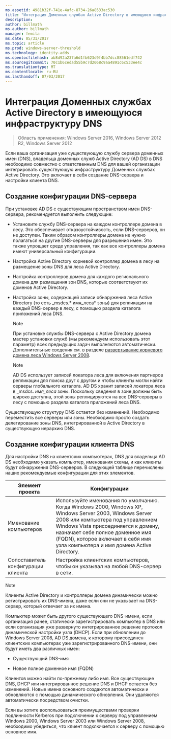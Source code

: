```yaml
---
ms.assetid: 4981b32f-741e-4afc-8734-26a8533ac530
title: "Интеграция Доменных службах Active Directory в имеющуюся инфраструктуру DNS"
description: 
author: billmath
ms.author: billmath
manager: femila
ms.date: 05/31/2017
ms.topic: article
ms.prod: windows-server-threshold
ms.technology: identity-adds
ms.openlocfilehash: ab8d92a237a6d1fb623d9f4bb7dcc88561edf742
ms.sourcegitcommit: 70c1b6cedad55b9c7d2068c9aa4891c6c533ee4c
ms.translationtype: MT
ms.contentlocale: ru-RU
ms.lasthandoff: 07/03/2017
---
```

# <a name="integrating-ad-ds-into-an-existing-dns-infrastructure"></a>Интеграция Доменных службах Active Directory в имеющуюся инфраструктуру DNS

>Область применения: Windows Server 2016, Windows Server 2012 R2, Windows Server 2012

Если ваша организация уже существующую службу сервера доменных имен (DNS), владельца доменных служб Active Directory (AD DS) в DNS необходимо совместно с ответственным DNS для вашей организации интегрировать существующую инфраструктуру Доменных службах Active Directory. Это включает в себя создание DNS-сервера и настройки клиента DNS.  
  
## <a name="creating-a-dns-server-configuration"></a>Создание конфигурации DNS-сервера  
При установке AD DS с существующим пространством имен DNS-сервера, рекомендуется выполнить следующие:  
  
-   Установите службу DNS-сервера на каждом контроллере домена в лесу. Это обеспечивает отказоустойчивость, если DNS-серверов, он не доступен. Таким образом контроллеры домена не нужно полагаться на другие DNS-серверы для разрешения имен. Это также упрощает среде управления, так как все контроллеры домена имеют универсальный конфигурации.  
  
-   Настройка Active Directory корневой контроллер домена в лесу на размещение зоны DNS для леса Active Directory.  
  
-   Настройка контроллеров домена для каждого регионального домена для размещения зон DNS, которые соответствуют их доменов Active Directory.  
  
-   Настройка зоны, содержащей записи обнаружения леса Active Directory (то есть _msdcs.* имя_леса* зоны) для репликации на каждый DNS-сервер в лесу, с помощью раздела каталога приложений леса DNS.  
  
    > [!NOTE]  
    > При установке службы DNS-сервера с Active Directory домена мастер установки служб (мы рекомендуем использовать этот параметр) всех предыдущих задач выполняются автоматически. Дополнительные сведения см. в разделе [развертывание корневого домена леса Windows Server 2008](https://technet.microsoft.com/library/cc731174.aspx).  
  
    > [!NOTE]  
    > AD DS использует записей локатора леса для включения партнеров репликации для поиска друг с другом и чтобы клиенты могли найти серверы глобального каталога. AD DS хранит записей локатора леса в _msdcs. *имя_леса* зоны. Поскольку сведения в зоне должны быть широко доступна, этой зоны реплицируются на все DNS-серверы в лесу с помощью раздела каталога приложений леса DNS.  
  
Существующую структуру DNS остается без изменений. Необходимо переместить все серверы или зоны. Необходимо просто создать делегирование зоны DNS, интегрированной в Active Directory в существующую иерархию DNS.  
  
## <a name="creating-the-dns-client-configuration"></a>Создание конфигурации клиента DNS  
Для настройки DNS на клиентских компьютерах, DNS для владельца AD DS необходимо указать компьютер, именования схемы, и как клиенты будут обнаружения DNS-серверов. В следующей таблице перечислены наших рекомендуемые конфигурации для этих элементов.  
  
|Элемент проекта|Конфигурации|  
|------------------|-----------------|  
|Именование компьютеров|Используйте именования по умолчанию. Когда Windows 2000, Windows XP, Windows Server 2003, Windows Server 2008 или компьютера под управлением Windows Vista присоединяется к домену, назначает себе полное доменное имя (FQDN), которое включает в себя имя узла компьютера и имя домена Active Directory.|  
|Сопоставитель конфигурации клиента|Настройка клиентских компьютеров, чтобы он указывал на любой DNS-сервер в сети.|  
  
> [!NOTE]  
> Клиенты Active Directory и контроллеры домена динамически можно регистрировать их DNS-имена, даже если они не указывает на DNS-сервер, который отвечает за их имена.  
  
Компьютер может быть другого существующего DNS-имени, если организация ранее, статически зарегистрировать компьютер в DNS или если организация уже развернуто интегрированное решение протокол динамической настройки узла (DHCP). Если при обновлении до Windows Server 2008, AD DS домена, к которому присоединен клиентских компьютерах уже зарегистрированного DNS-имени, они будут иметь два различных имен:  
  
-   Существующий DNS-имя  
  
-   Новое полное доменное имя (FQDN)  
  
Клиентов можно найти по-прежнему либо имя. Все существующие DNS, DHCP или интегрированное решение DNS и DHCP остается без изменений. Новые имена основного создаются автоматически и обновляются с помощью динамического обновления. Они удаляются автоматически посредством очистки.  
  
Если вы хотите воспользоваться преимуществами проверки подлинности Kerberos при подключении к серверу под управлением Windows 2000, Windows Server 2003 или Windows Server 2008, необходимо убедиться, что клиент подключается к серверу с помощью основное имя.  
  


